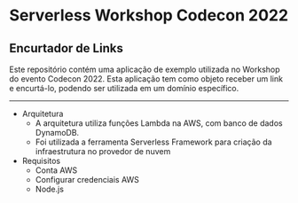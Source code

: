 # Serverless Workshop Codecon 2022

## Encurtador de Links

Este repositório contém uma aplicação de exemplo utilizada no Workshop do evento Codecon 2022. Esta aplicação tem como objeto receber um link e encurtá-lo, podendo ser utilizada em um domínio específico.

---
- Arquitetura
   - A arquitetura utiliza funções Lambda na AWS, com banco de dados DynamoDB.
   - Foi utilizada a ferramenta Serverless Framework para criação da infraestrutura no provedor de nuvem
- Requisitos
   - Conta AWS
   - Configurar credenciais AWS
   - Node.js